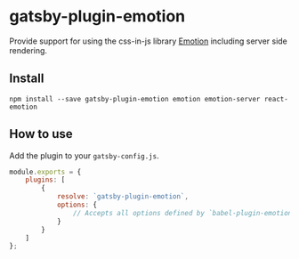 # gatsby-plugin-emotion

Provide support for using the css-in-js library
[Emotion](https://github.com/emotion-js/emotion) including server side
rendering.

## Install

```
npm install --save gatsby-plugin-emotion emotion emotion-server react-emotion
```

## How to use

Add the plugin to your `gatsby-config.js`.

```js
module.exports = {
    plugins: [
        {
            resolve: `gatsby-plugin-emotion`,
            options: {
                // Accepts all options defined by `babel-plugin-emotion` plugin.
            }
        }
    ]
};
```
